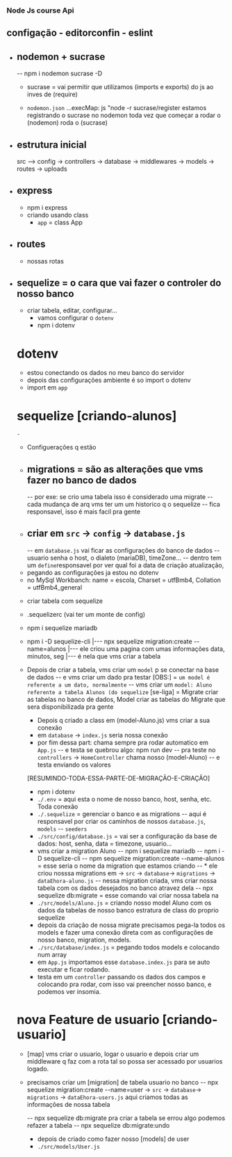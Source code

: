 ### Node Js course Api

  ## configação - editorconfin - eslint

-  ## nodemon + sucrase
    -- npm i nodemon sucrase -D

    - sucrase = vai permitir que utilizamos (imports e exports) do js
      ao inves de (require)

    - `nodemon.json` ...execMap: js "node -r sucrase/register
        estamos registrando o sucrase no nodemon
        toda vez que começar a rodar o (nodemon) roda o (sucrase)

-  ## estrutura inicial
    src --> config
            -> controllers
              -> database
                -> middlewares
                  -> models
                    -> routes
                     -> uploads

-  ## express
    - npm i express
    - criando usando class
      - `app` = class App

-  ## routes
    - nossas rotas

- ## sequelize = o cara que vai fazer o controler do nosso banco
    - criar tabela, editar, configurar...
      - vamos configurar o `dotenv`
      - npm i dotenv
  # dotenv
    - estou conectando os dados no meu banco do servidor
    - depois das configurações ambiente é so import o dotenv
    - import em `app`

  # sequelize [criando-alunos]
      -
    - Configuerações q estão
    - migrations = são as alterações que vms fazer no banco de dados
      -
      -- por exe: se crio uma tabela isso é considerado uma migrate
      -- cada mudança de arq vms ter um um historico q o sequelize
      -- fica responsavel, isso é mais facil pra gente
    - criar em `src` -> `config` -> `database.js`
      -
      -- em `database.js` vai ficar as configurações do banco de dados
      -- usuario senha o host, o dialeto (mariaDB), timeZone...
      -- dentro tem um `define`responsavel por ver qual foi a data de criação
       atualização,
    - pegando as configurações ja estou no dotenv
    * no MySql Workbanch: name = escola, Charset = utfBmb4, Collation = utfBmb4_general

    - criar tabela com sequelize
    - .sequelizerc (vai ter um monte de config)
    - npm i sequelize mariadb
    - npm i -D sequelize-cli
  |--- npx sequelize migration:create --name=alunos
  |--- ele criou uma pagina com umas informações data, minutos, seg
  |--- é nela que vms criar a tabela

    - Depois de criar a tabela, vms criar um `model` p se conectar na base de dados
      -- e vms criar um dado pra testar
      [OBS:] = `um model é referente a um dato, normalmente`
      -- vms criar um `model: Aluno referente a tabela Alunos (do sequelize`
      [se-liga] = Migrate criar as tabelas no banco de dados, Model criar as
        tabelas do Migrate que sera disponibilizada pra gente
      - Depois q criado a class em (model-Aluno.js) vms criar a sua conexão
      - em `database` -> `index.js` seria nossa conexão
      - por fim dessa part: chama sempre pra rodar automatico em `App.js`
        -- e testa se quebrou algo: npm run dev
        -- pra teste no `controllers` -> `HomeController` chama nosso (model-Aluno)
        -- e testa enviando os valores

      [RESUMINDO-TODA-ESSA-PARTE-DE-MIGRAÇÃO-E-CRIAÇÃO]
        * npm i dotenv
        - `./.env`        =   aqui esta o nome de nosso banco, host, senha, etc. Toda conexão
        - `./.sequelize` = gerenciar o banco e as migrations
          -- aqui é responsavel por criar os caminhos de nossos `database.js`, `models`
          -- `seeders`
        - `./src/config/database.js` = vai ser a configuração da base de dados: host, senha,
        data = timezone, usuario...
        - vms criar a migration Aluno
          -- npm i sequelize mariadb
          -- npm i -D sequelize-cli
          -- npm sequelize migration:create --name-alunos  = esse seria o nome da migration que
        estamos criando
          -- * ele criou nosssa migrations em
            ->  `src` -> `database`-> `migrations` -> `dataEhora-aluno.js`
          -- nessa migration criada, vms criar nossa tabela com os dados desejados no banco atravez dela
          -- npx sequelize db:migrate = esse comando vai criar nossa tabela na
        - `./src/models/Aluno.js` = criando nosso model Aluno com os dados da tabelas de nosso banco
          estratura de class do proprio sequelize
        - depois da criação de nossa migrate precisamos pega-la todos os models e fazer uma conexão
        direta com as configurações de nosso banco, migration, models.
        - `./src/database/index.js` = pegando todos models e colocando num array
        - em `App.js` importamos esse `database.index.js` para se auto executar e ficar rodando.
        - testa em um `controller` passando os dados dos campos e colocando pra rodar, com isso vai
        preencher nosso banco, e podemos ver insomia.

  # nova Feature de usuario [criando-usuario]
    - [map] vms criar o usuario, logar o usuario e depois criar um middleware q faz com a rota tal
      so possa ser acessado por usuarios logado.
    - precisamos criar um [migration] de tabela usuario no banco
      -- npx sequelize migration:create --name=user
       ->  `src` -> `database`-> `migrations` -> `dataEhora-users.js`
       aqui criamos todas as informações de nossa tabela

      -- npx sequelize db:migrate
         pra criar a tabela
         se errou algo podemos refazer a tabela
      -- npx sequelize db:migrate:undo

      - depois de criado como fazer nosso [models] de user
      - `./src/models/User.js`
